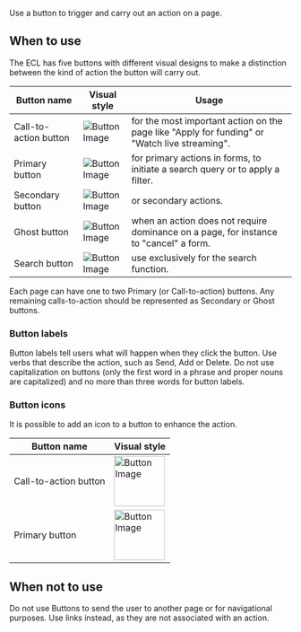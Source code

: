Use a button to trigger and carry out an action on a page. 

## When to use
The ECL has five buttons with different visual designs to make a distinction between the kind of action the button will carry out.

| Button name           | Visual style  | Usage |
| ----------------------|---------------| ------|
| Call-to-action button | ![Button Image](https://inno-ecl.s3.amazonaws.com/media/images/EC/Buttons/Button_CTA_Default.png) | for the most important action on the page like "Apply for funding" or "Watch live streaming".|
| Primary button        | ![Button Image](https://inno-ecl.s3.amazonaws.com/media/images/EC/Buttons/Button_Primary_Default.png)      | for primary actions in forms, to initiate a search query or to apply a filter.|
| Secondary button      | ![Button Image](https://inno-ecl.s3.amazonaws.com/media/images/EC/Buttons/Button_Secondary_Default.png) | or secondary actions.|
| Ghost button          | ![Button Image](https://inno-ecl.s3.amazonaws.com/media/images/EC/Buttons/Button_Ghost_Default.png)  | when an action does not require dominance on a page, for instance to "cancel" a form.|
| Search button         | ![Button Image](https://inno-ecl.s3.amazonaws.com/media/images/EC/Buttons/Button_Search_Default.png)    | use exclusively for the search function. |

Each page can have one to two Primary (or Call-to-action) buttons. Any remaining calls-to-action should be represented as Secondary or Ghost buttons.

### Button labels 
Button labels tell users what will happen when they click the button. Use verbs that describe the action, such as Send, Add or Delete. Do not use capitalization on buttons (only the first word in a phrase and proper nouns are capitalized) and no more than three words for button labels.

### Button icons
It is possible to add an icon to a button to enhance the action.

| Button name           | Visual style  |
| ----------------------|---------------|
| Call-to-action button | <img src="https://inno-ecl.s3.amazonaws.com/media/images/EC/Buttons/Button_CTA-Icon_Default.png" alt="Button Image" style="width:90;"/>  |
| Primary button        | <img src="https://inno-ecl.s3.amazonaws.com/media/images/EC/Buttons/Button_Primary_icon_Default.png" alt="Button Image" width="90"/>  |

## When not to use
Do not use Buttons to send the user to another page or for navigational purposes. Use links instead, as they are not associated with an action. 
